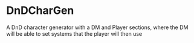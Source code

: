 # DnDCharGen
A DnD character generator with a DM and Player sections, where the DM will be able to set systems that the player will then use
